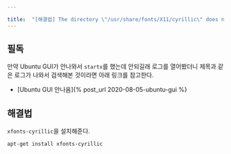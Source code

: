 ```yaml
---

title:  "[해결법] The directory \"/usr/share/fonts/X11/cyrillic\" does not exist."
---
```


## 필독
만약 Ubuntu GUI가 안나와서 `startx`를 했는데 안되길래 로그를 열어봤더니 제목과 같은 로그가 나와서 검색해본 것이라면 아래 링크를 참고한다.
- [Ubuntu GUI 안나옴]{% post_url 2020-08-05-ubuntu-gui %}

## 해결법
`xfonts-cyrillic`을 설치해준다.

```bash
apt-get install xfonts-cyrillic
```
